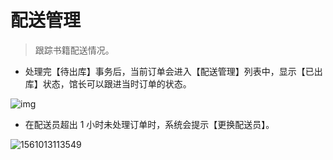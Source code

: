 # 配送管理

> 跟踪书籍配送情况。

- 处理完【待出库】事务后，当前订单会进入【配送管理】列表中，显示【已出库】状态，馆长可以跟进当时订单的状态。

![img](https://uploader.shimo.im/f/oS9HTjATeFoclQj6.png!thumbnail)

- 在配送员超出 1 小时未处理订单时，系统会提示【更换配送员】。


![1561013113549](C:\Users\Administrator\AppData\Roaming\Typora\typora-user-images\1561013113549.png)